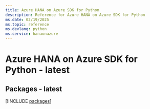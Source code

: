 ```yaml
---
title: Azure HANA on Azure SDK for Python
description: Reference for Azure HANA on Azure SDK for Python
ms.date: 02/19/2025
ms.topic: reference
ms.devlang: python
ms.service: hanaonazure
---
```

# Azure HANA on Azure SDK for Python - latest
## Packages - latest
[!INCLUDE [packages](hana-on-azure-index.md)]